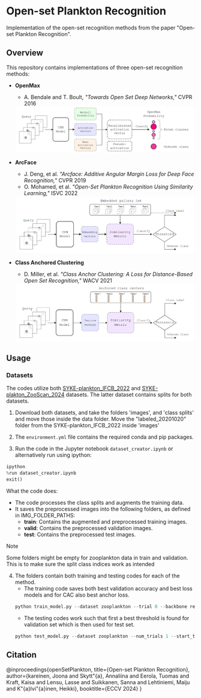 # Open-set Plankton Recognition

Implementation of the open-set recognition methods from the paper "Open-set Plankton Recognition".

## Overview
This repository contains implementations of three open-set recognition methods:
- **OpenMax** 
    - A. Bendale and T. Boult, *"Towards Open Set Deep Networks,"* CVPR 2016
    
    <img src="./images/OpenMax.png" width="700" height="auto"/>
- **ArcFace** 
    - J. Deng, et al. *"Arcface: Additive Angular Margin Loss for Deep Face Recognition,"* CVPR 2019
    - O. Mohamed, et al. *"Open-Set Plankton Recognition Using Similarity Learning,"* ISVC 2022

    <img src="./images/ArcFace.png" width="700" height="auto"/>
- **Class Anchored Clustering**
    - D. Miller, et al. *"Class Anchor Clustering: A Loss for Distance-Based Open Set Recognition,"* WACV 2021

    <img src="./images/CAC.png" width="700" height="auto"/>
## Usage

### Datasets
The codes utilize both [SYKE-plankton_IFCB_2022](https://doi.org/10.23728/b2share.abf913e5a6ad47e6baa273ae0ed6617a) and [SYKE-plakton_ZooScan_2024](https://doi.org/10.23729/fa115087-2698-4aa5-aedd-11e260b9694d) datasets. The latter dataset contains splits for both datasets.

1. Download both datasets, and take the folders 'images', and 'class splits' and move those inside the data folder. Move the "labeled_20201020" folder from the SYKE-plankton_IFCB_2022 inside 'images'

2. The `environment.yml` file contains the required conda and pip packages.

3. Run the code in the Jupyter notebook `dataset_creator.ipynb` or alternatively run using ipython:
```python
ipython
%run dataset_creator.ipynb
exit()
```
What the code does:
- The code processes the class splits and augments the training data.
- It saves the preprocessed images into the following folders, as defined in IMG_FOLDER_PATHS:
    - **train**: Contains the augmented and preprocessed training images.
    - **valid**: Contains the preprocessed validation images.
    - **test**: Contains the preprocessed test images.
    
>[!NOTE]
>Some folders might be empty for zooplankton data in train and validation. This is to make sure the split class indices work as intended   

4. The folders contain both training and testing codes for each of the method.
    - The training code saves both best validation accuracy and best loss models and for CAC also best anchor loss. 
    ```Python
    python train_model.py --dataset zooplankton --trial 0 --backbone resnet18 --batch_size 50 --num_workers 4 --name 224_zoo
    ```
    - The testing codes work such that first a best threshold is found for validation set which is then used for test set. 
    ```Python
    python test_model.py --dataset zooplankton --num_trials 1 --start_trial 0 --backbone resnet18 --batch_size 50 --num_workers 4 --name 224_zoo_best_acc
    ```

## Citation
@inproceedings{openSetPlankton,
  title={Open-set Plankton Recognition},
  author={kareinen, Joona and Skytt\"{a}, Annaliina and Eerola, Tuomas and Kraft, Kaisa and Lensu, Lasse and Suikkanen, Sanna and Lehtiniemi, Maiju and K\"{a}lvi\"{a}inen, Heikki},
  booktitle={ECCV 2024}
}